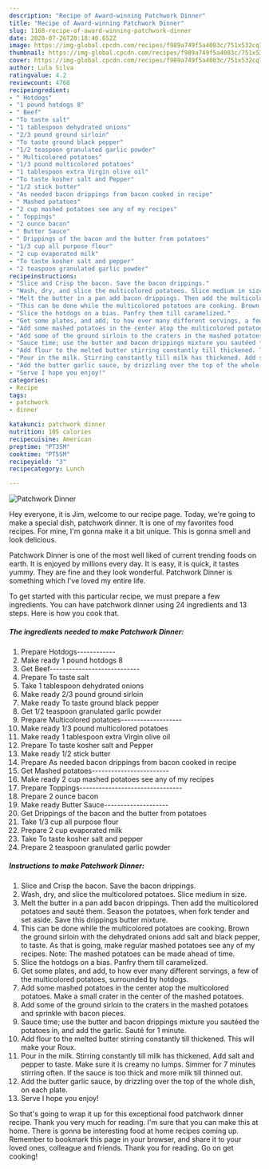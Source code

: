 ```yaml
---
description: "Recipe of Award-winning Patchwork Dinner"
title: "Recipe of Award-winning Patchwork Dinner"
slug: 1168-recipe-of-award-winning-patchwork-dinner
date: 2020-07-26T20:18:40.652Z
image: https://img-global.cpcdn.com/recipes/f989a749f5a4083c/751x532cq70/patchwork-dinner-recipe-main-photo.jpg
thumbnail: https://img-global.cpcdn.com/recipes/f989a749f5a4083c/751x532cq70/patchwork-dinner-recipe-main-photo.jpg
cover: https://img-global.cpcdn.com/recipes/f989a749f5a4083c/751x532cq70/patchwork-dinner-recipe-main-photo.jpg
author: Lula Silva
ratingvalue: 4.2
reviewcount: 4768
recipeingredient:
- " Hotdogs"
- "1 pound hotdogs 8"
- " Beef"
- "To taste salt"
- "1 tablespoon dehydrated onions"
- "2/3 pound ground sirloin"
- "To taste ground black pepper"
- "1/2 teaspoon granulated garlic powder"
- " Multicolored potatoes"
- "1/3 pound multicolored potatoes"
- "1 tablespoon extra Virgin olive oil"
- "To taste kosher salt and Pepper"
- "1/2 stick butter"
- "As needed bacon drippings from bacon cooked in recipe"
- " Mashed potatoes"
- "2 cup mashed potatoes see any of my recipes"
- " Toppings"
- "2 ounce bacon"
- " Butter Sauce"
- " Drippings of the bacon and the butter from potatoes"
- "1/3 cup all purpose flour"
- "2 cup evaporated milk"
- "To taste kosher salt and pepper"
- "2 teaspoon granulated garlic powder"
recipeinstructions:
- "Slice and Crisp the bacon. Save the bacon drippings."
- "Wash, dry, and slice the multicolored potatoes. Slice medium in size."
- "Melt the butter in a pan add bacon drippings. Then add the multicolored potatoes and sauté them. Season the potatoes, when fork tender and set aside. Save this drippings butter mixture."
- "This can be done while the multicolored potatoes are cooking. Brown the ground sirloin with the dehydrated onions add salt and black pepper, to taste. As that is going, make regular mashed potatoes see any of my recipes. Note: The mashed potatoes can be made ahead of time."
- "Slice the hotdogs on a bias. Panfry them till caramelized."
- "Get some plates, and add, to how ever many different servings, a few of the multicolored potatoes, surrounded by hotdogs."
- "Add some mashed potatoes in the center atop the multicolored potatoes. Make a small crater in the center of the mashed potatoes."
- "Add some of the ground sirloin to the craters in the mashed potatoes and sprinkle with bacon pieces."
- "Sauce time; use the butter and bacon drippings mixture you sautéed the potatoes in, and add the garlic. Sauté for 1 minute."
- "Add flour to the melted butter stirring constantly till thickened. This will make your Roux."
- "Pour in the milk. Stirring constantly till milk has thickened. Add salt and pepper to taste. Make sure it is creamy no lumps. Simmer for 7 minutes stirring often. If the sauce is too thick and more milk till thinned out."
- "Add the butter garlic sauce, by drizzling over the top of the whole dish, on each plate."
- "Serve I hope you enjoy!"
categories:
- Recipe
tags:
- patchwork
- dinner

katakunci: patchwork dinner 
nutrition: 105 calories
recipecuisine: American
preptime: "PT35M"
cooktime: "PT55M"
recipeyield: "3"
recipecategory: Lunch

---
```



![Patchwork Dinner](https://img-global.cpcdn.com/recipes/f989a749f5a4083c/751x532cq70/patchwork-dinner-recipe-main-photo.jpg)

Hey everyone, it is Jim, welcome to our recipe page. Today, we're going to make a special dish, patchwork dinner. It is one of my favorites food recipes. For mine, I'm gonna make it a bit unique. This is gonna smell and look delicious.



Patchwork Dinner is one of the most well liked of current trending foods on earth. It is enjoyed by millions every day. It is easy, it is quick, it tastes yummy. They are fine and they look wonderful. Patchwork Dinner is something which I've loved my entire life.


To get started with this particular recipe, we must prepare a few ingredients. You can have patchwork dinner using 24 ingredients and 13 steps. Here is how you cook that.

<!--inarticleads1-->

##### The ingredients needed to make Patchwork Dinner:

1. Prepare  Hotdogs------------
1. Make ready 1 pound hotdogs 8
1. Get  Beef----------------------------
1. Prepare To taste salt
1. Take 1 tablespoon dehydrated onions
1. Make ready 2/3 pound ground sirloin
1. Make ready To taste ground black pepper
1. Get 1/2 teaspoon granulated garlic powder
1. Prepare  Multicolored potatoes-------------------
1. Make ready 1/3 pound multicolored potatoes
1. Make ready 1 tablespoon extra Virgin olive oil
1. Prepare To taste kosher salt and Pepper
1. Make ready 1/2 stick butter
1. Prepare As needed bacon drippings from bacon cooked in recipe
1. Get  Mashed potatoes------------------------
1. Make ready 2 cup mashed potatoes see any of my recipes
1. Prepare  Toppings--------------------------------
1. Prepare 2 ounce bacon
1. Make ready  Butter Sauce--------------------
1. Get  Drippings of the bacon and the butter from potatoes
1. Take 1/3 cup all purpose flour
1. Prepare 2 cup evaporated milk
1. Take To taste kosher salt and pepper
1. Prepare 2 teaspoon granulated garlic powder




<!--inarticleads2-->

##### Instructions to make Patchwork Dinner:

1. Slice and Crisp the bacon. Save the bacon drippings.
1. Wash, dry, and slice the multicolored potatoes. Slice medium in size.
1. Melt the butter in a pan add bacon drippings. Then add the multicolored potatoes and sauté them. Season the potatoes, when fork tender and set aside. Save this drippings butter mixture.
1. This can be done while the multicolored potatoes are cooking. Brown the ground sirloin with the dehydrated onions add salt and black pepper, to taste. As that is going, make regular mashed potatoes see any of my recipes. Note: The mashed potatoes can be made ahead of time.
1. Slice the hotdogs on a bias. Panfry them till caramelized.
1. Get some plates, and add, to how ever many different servings, a few of the multicolored potatoes, surrounded by hotdogs.
1. Add some mashed potatoes in the center atop the multicolored potatoes. Make a small crater in the center of the mashed potatoes.
1. Add some of the ground sirloin to the craters in the mashed potatoes and sprinkle with bacon pieces.
1. Sauce time; use the butter and bacon drippings mixture you sautéed the potatoes in, and add the garlic. Sauté for 1 minute.
1. Add flour to the melted butter stirring constantly till thickened. This will make your Roux.
1. Pour in the milk. Stirring constantly till milk has thickened. Add salt and pepper to taste. Make sure it is creamy no lumps. Simmer for 7 minutes stirring often. If the sauce is too thick and more milk till thinned out.
1. Add the butter garlic sauce, by drizzling over the top of the whole dish, on each plate.
1. Serve I hope you enjoy!




So that's going to wrap it up for this exceptional food patchwork dinner recipe. Thank you very much for reading. I'm sure that you can make this at home. There is gonna be interesting food at home recipes coming up. Remember to bookmark this page in your browser, and share it to your loved ones, colleague and friends. Thank you for reading. Go on get cooking!
